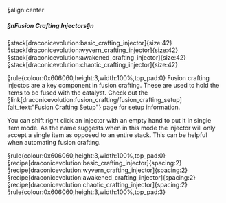 §align:center
##### §nFusion Crafting Injectors§n

§stack[draconicevolution:basic_crafting_injector]{size:42} §stack[draconicevolution:wyvern_crafting_injector]{size:42} §stack[draconicevolution:awakened_crafting_injector]{size:42} §stack[draconicevolution:chaotic_crafting_injector]{size:42}

§rule{colour:0x606060,height:3,width:100%,top_pad:0}
Fusion crafting injectos are a key component in fusion crafting. These are used to hold the items to be fused with the catalyst. Check out the §link[draconicevolution:fusion_crafting/fusion_crafting_setup]{alt_text:"Fusion Crafting Setup"} page for setup information.

You can shift right click an injector with an empty hand to put it in single item mode. As the name suggests when in this mode the injector will only accept a single item as opposed to an entire stack. This can be helpful when automating fusion crafting.

§rule{colour:0x606060,height:3,width:100%,top_pad:0}
§recipe[draconicevolution:basic_crafting_injector]{spacing:2} §recipe[draconicevolution:wyvern_crafting_injector]{spacing:2} §recipe[draconicevolution:awakened_crafting_injector]{spacing:2} §recipe[draconicevolution:chaotic_crafting_injector]{spacing:2}
§rule{colour:0x606060,height:3,width:100%,top_pad:3}